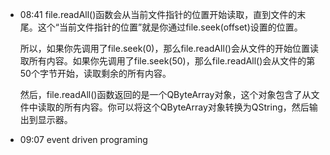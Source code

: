
- 08:41 
	file.readAll()函数会从当前文件指针的位置开始读取，直到文件的末尾。这个“当前文件指针的位置”就是你通过file.seek(offset)设置的位置。
	
	所以，如果你先调用了file.seek(0)，那么file.readAll()会从文件的开始位置读取所有内容。如果你先调用了file.seek(50)，那么file.readAll()会从文件的第50个字节开始，读取剩余的所有内容。
	
	然后，file.readAll()函数返回的是一个QByteArray对象，这个对象包含了从文件中读取的所有内容。你可以将这个QByteArray对象转换为QString，然后输出到显示器。 
- 09:07 event driven programing 